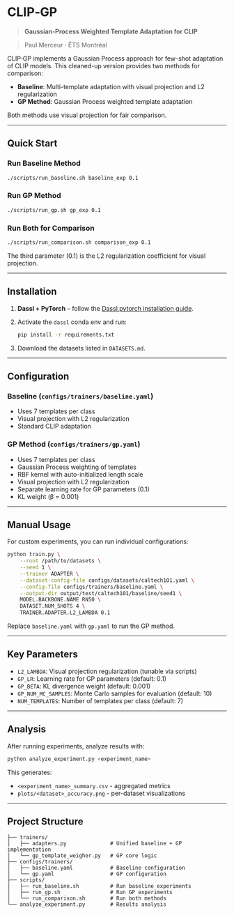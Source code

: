 # CLIP‑GP

> **Gaussian‑Process Weighted Template Adaptation for CLIP**  

> Paul Merceur ⋅ ÉTS Montréal

CLIP‑GP implements a Gaussian Process approach for few-shot adaptation of CLIP models.
This cleaned-up version provides two methods for comparison:

- **Baseline**: Multi-template adaptation with visual projection and L2 regularization
- **GP Method**: Gaussian Process weighted template adaptation

Both methods use visual projection for fair comparison.

---

## Quick Start

### Run Baseline Method
```bash
./scripts/run_baseline.sh baseline_exp 0.1
```

### Run GP Method  
```bash
./scripts/run_gp.sh gp_exp 0.1
```

### Run Both for Comparison
```bash
./scripts/run_comparison.sh comparison_exp 0.1
```

The third parameter (0.1) is the L2 regularization coefficient for visual projection.

---

## Installation

1. **Dassl + PyTorch** – follow the [Dassl.pytorch installation guide](https://github.com/KaiyangZhou/Dassl.pytorch#installation).
2. Activate the `dassl` conda env and run:

   ```bash
   pip install -r requirements.txt
   ```

3. Download the datasets listed in `DATASETS.md`.

---

## Configuration

### Baseline (`configs/trainers/baseline.yaml`)
- Uses 7 templates per class
- Visual projection with L2 regularization  
- Standard CLIP adaptation

### GP Method (`configs/trainers/gp.yaml`)
- Uses 7 templates per class
- Gaussian Process weighting of templates
- RBF kernel with auto-initialized length scale
- Visual projection with L2 regularization
- Separate learning rate for GP parameters (0.1)
- KL weight (β = 0.001)

---

## Manual Usage

For custom experiments, you can run individual configurations:

```bash
python train.py \
    --root /path/to/datasets \
    --seed 1 \
    --trainer ADAPTER \
    --dataset-config-file configs/datasets/caltech101.yaml \
    --config-file configs/trainers/baseline.yaml \
    --output-dir output/test/caltech101/baseline/seed1 \
    MODEL.BACKBONE.NAME RN50 \
    DATASET.NUM_SHOTS 4 \
    TRAINER.ADAPTER.L2_LAMBDA 0.1
```

Replace `baseline.yaml` with `gp.yaml` to run the GP method.

---

## Key Parameters

- `L2_LAMBDA`: Visual projection regularization (tunable via scripts)
- `GP_LR`: Learning rate for GP parameters (default: 0.1)
- `GP_BETA`: KL divergence weight (default: 0.001)
- `GP_NUM_MC_SAMPLES`: Monte Carlo samples for evaluation (default: 10)
- `NUM_TEMPLATES`: Number of templates per class (default: 7)

---

## Analysis

After running experiments, analyze results with:

```bash
python analyze_experiment.py <experiment_name>
```

This generates:
- `<experiment_name>_summary.csv` - aggregated metrics
- `plots/<dataset>_accuracy.png` - per-dataset visualizations

---

## Project Structure

```
├── trainers/
│   ├── adapters.py              # Unified baseline + GP implementation
│   └── gp_template_weigher.py   # GP core logic
├── configs/trainers/
│   ├── baseline.yaml            # Baseline configuration
│   └── gp.yaml                  # GP configuration  
├── scripts/
│   ├── run_baseline.sh          # Run baseline experiments
│   ├── run_gp.sh                # Run GP experiments
│   └── run_comparison.sh        # Run both methods
└── analyze_experiment.py        # Results analysis
```
